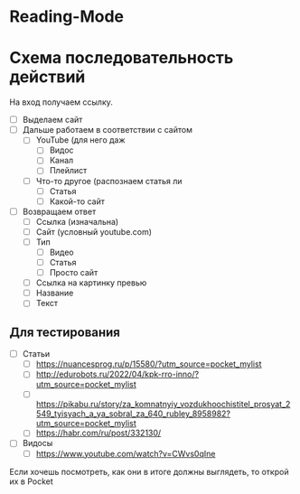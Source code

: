 # Reading-Mode
# Схема последовательность действий
На вход получаем ссылку.
- [ ] Выделаем сайт
- [ ] Дальше работаем в соответствии с сайтом
    - [ ] YouTube (для него даж
        - [ ] Видос
        - [ ] Канал
        - [ ] Плейлист 
    - [ ] Что-то другое (распознаем статья ли
        - [ ] Статья
        - [ ] Какой-то сайт
- [ ] Возвращаем ответ
    - [ ] Ссылка (изначальна)
    - [ ] Сайт (условный youtube.com)
    - [ ] Тип
        - [ ] Видео
        - [ ] Статья
        - [ ] Просто сайт
    - [ ] Ссылка на картинку превью
    - [ ] Название 
    - [ ] Текст

## Для тестирования
- [ ] Статьи
    - [ ] https://nuancesprog.ru/p/15580/?utm_source=pocket_mylist
    - [ ] http://edurobots.ru/2022/04/kpk-rro-inno/?utm_source=pocket_mylist
    - [ ] https://pikabu.ru/story/za_komnatnyiy_vozdukhoochistitel_prosyat_2549_tyisyach_a_ya_sobral_za_640_rubley_8958982?utm_source=pocket_mylist
    - [ ] https://habr.com/ru/post/332130/
- [ ] Видосы
    - [ ] https://www.youtube.com/watch?v=CWvs0qIne

Если хочешь посмотреть, как они в итоге должны выглядеть, то открой их в Pocket
